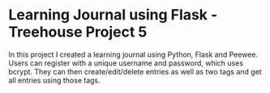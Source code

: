 # Learning Journal using Flask - Treehouse Project 5

In this project I created a learning journal using Python, Flask and Peewee. Users can register with a unique username and password, which uses bcrypt. They can then create/edit/delete entries as well as two tags and get all entries using those tags.
